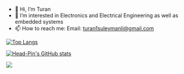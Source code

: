 - 👋 Hi, I’m Turan
- 👀 I’m interested in Electronics and Electrical Engineering as well as embedded systems
- 📫 How to reach me: 
      Email: turan1suleymanli@gmail.com

[![Top Langs](https://github-readme-stats.vercel.app/api/top-langs/?username=Head-Pin&exclude_repo=Head-Pin.github.io,free-for-dev&layout=compact&langs_count=8&theme=radical)](https://github.com/Head-Pin)

[![Head-Pin's GitHub stats](https://github-readme-stats.anuraghazra1.vercel.app/api?username=Head-Pin&count_private=true&include_all_commits=true&hide=contribs&show_icons=true&theme=radical)](https://github.com/Head-Pin)

![](https://komarev.com/ghpvc/?username=Head-Pin&color=red)
